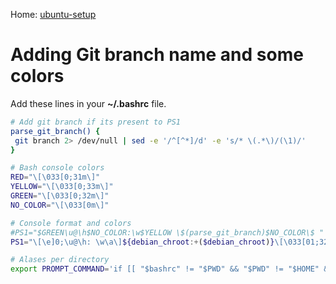 Home: [ubuntu-setup](README.md)

#  Adding Git branch name and some colors

Add these lines in your **~/.bashrc** file.

```bash
# Add git branch if its present to PS1
parse_git_branch() {
 git branch 2> /dev/null | sed -e '/^[^*]/d' -e 's/* \(.*\)/(\1)/'
}

# Bash console colors
RED="\[\033[0;31m\]"
YELLOW="\[\033[0;33m\]"
GREEN="\[\033[0;32m\]"
NO_COLOR="\[\033[0m\]"

# Console format and colors
#PS1="$GREEN\u@\h$NO_COLOR:\w$YELLOW \$(parse_git_branch)$NO_COLOR\$ "
PS1="\[\e]0;\u@\h: \w\a\]${debian_chroot:+($debian_chroot)}\[\033[01;32m\]\u@\h\[\033[00m\]:\[\033[01;34m\]\w\[\033[00m\]$YELLOW \$(parse_git_branch)$NO_COLOR\$ "

# Alases per directory
export PROMPT_COMMAND='if [[ "$bashrc" != "$PWD" && "$PWD" != "$HOME" && -e .bashrc ]]; then bashrc="$PWD"; . .bashrc; fi'
```
